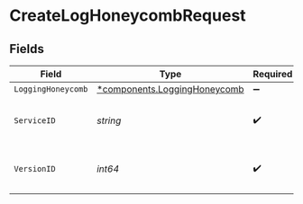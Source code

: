 # CreateLogHoneycombRequest


## Fields

| Field                                                                   | Type                                                                    | Required                                                                | Description                                                             | Example                                                                 |
| ----------------------------------------------------------------------- | ----------------------------------------------------------------------- | ----------------------------------------------------------------------- | ----------------------------------------------------------------------- | ----------------------------------------------------------------------- |
| `LoggingHoneycomb`                                                      | [*components.LoggingHoneycomb](../../models/shared/logginghoneycomb.md) | :heavy_minus_sign:                                                      | N/A                                                                     |                                                                         |
| `ServiceID`                                                             | *string*                                                                | :heavy_check_mark:                                                      | Alphanumeric string identifying the service.                            | SU1Z0isxPaozGVKXdv0eY                                                   |
| `VersionID`                                                             | *int64*                                                                 | :heavy_check_mark:                                                      | Integer identifying a service version.                                  | 1                                                                       |